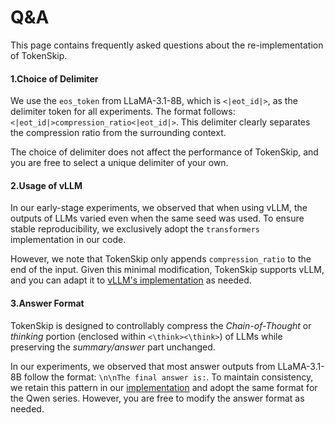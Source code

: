 # Q&A

This page contains frequently asked questions about the re-implementation of TokenSkip.

#### 1.Choice of Delimiter

We use the `eos_token` from LLaMA-3.1-8B, which is `<|eot_id|>`, as the delimiter token for all experiments.  The format follows: `<|eot_id|>compression_ratio<|eot_id|>`. This delimiter clearly separates the compression ratio from the surrounding context.

The choice of delimiter does not affect the performance of TokenSkip, and you are free to select a unique delimiter of your own.

#### 2.Usage of vLLM

In our early-stage experiments, we observed that when using vLLM, the outputs of LLMs varied even when the same seed was used. To ensure stable reproducibility, we exclusively adopt the `transformers` implementation in our code. 

However, we note that TokenSkip only appends `compression_ratio` to the end of the input. Given this minimal modification, TokenSkip supports vLLM, and you can adapt it to [vLLM's implementation](https://github.com/deepseek-ai/DeepSeek-Math/blob/main/evaluation/infer/run_cot_eval.py#L75) as needed.

#### 3.Answer Format

TokenSkip is designed to controllably compress the *Chain-of-Thought* or *thinking* portion (enclosed within `<\think><\think>`) of LLMs while preserving the *summary/answer* part unchanged. 

In our experiments, we observed that most answer outputs from LLaMA-3.1-8B follow the format: `\n\nThe final answer is:`. To maintain consistency, we retain this pattern in our [implementation](https://github.com/hemingkx/TokenSkip/blob/main/LLMLingua.py#L51) and adopt the same format for the Qwen series. However, you are free to modify the answer format as needed.